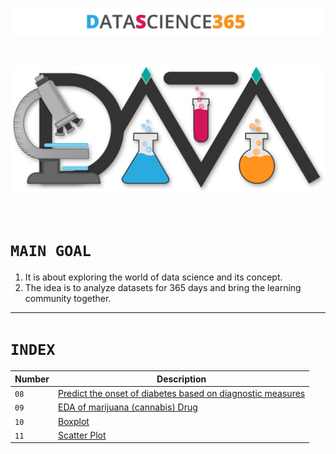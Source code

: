<p align="center">
  <img src="Logo/Awesom-Data-Science-Text.png " />
</p>
<br>
<p align="center">
  <img width="600px" src="Logo/Awesom-Data-Science-shadow.png " />
</p>
<br>

# `MAIN GOAL`

1. It is about exploring the world of data science and its concept.
2. The idea is to analyze datasets for 365 days and bring the learning community together.

---------------------------------------------------------------------------------------------
# `INDEX`
| Number | Description |
|---|-------------|
| `08`   | [Predict the onset of diabetes based on diagnostic measures](https://github.com/HiteshGorana/DataScience365/blob/master/DataScience365/08%20Date%20-7-9-2018/prediction.ipynb) |
|`09`|[EDA of marijuana (cannabis) Drug](https://github.com/HiteshGorana/DataScience365/blob/master/DataScience365/09%20Date%20-8-9-2018/EDA%20Cannabis.ipynb)|
|`10`|[Boxplot](https://github.com/HiteshGorana/DataScience365/blob/master/DataScience365/10%20Date%20-9-9-2018/BOXPLOT.ipynb)|
|`11`|[Scatter Plot](https://github.com/HiteshGorana/DataScience365/blob/master/DataScience365/11%20Date%20-10-9-2018/Scatter%20Plot.ipynb)|

